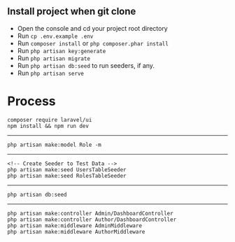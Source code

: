 ## Install project when git clone

-   Open the console and cd your project root directory
-   Run `cp .env.example .env`
-   Run `composer install` or `php composer.phar install`
-   Run `php artisan key:generate`
-   Run `php artisan migrate`
-   Run `php artisan db:seed` to run seeders, if any.
-   Run `php artisan serve`

# Process

```
composer require laravel/ui
npm install && npm run dev
```

---

```
php artisan make:model Role -m
```

---

```
<!-- Create Seeder to Test Data -->
php artisan make:seed UsersTableSeeder
php artisan make:seed RolesTableSeeder
```

---

```
php artisan db:seed
```

---

```
php artisan make:controller Admin/DashboardController
php artisan make:controller Author/DashboardController
php artisan make:middleware AdminMiddleware
php artisan make:middleware AuthorMiddleware
```
